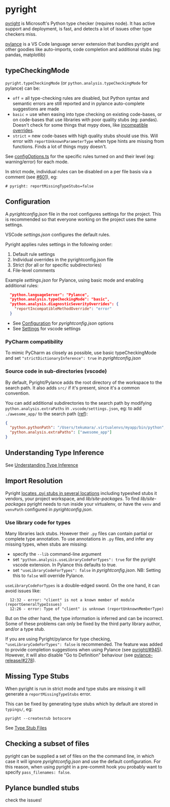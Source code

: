 # pyright

[pyright](https://github.com/microsoft/pyright) is Microsoft's Python type checker (requires node). It has active support and deployment, is fast, and detects a lot of issues other type checkers miss.

[pylance](https://github.com/microsoft/pylance-release) is a VS Code language server extension that bundles pyright and other goodies like auto-imports, code completion and additional stubs (eg: pandas, matplotlib)

## typeCheckingMode

`pyright.typeCheckingMode` (or `python.analysis.typeCheckingMode` for pylance) can be:

- `off` = all type-checking rules are disabled, but Python syntax and semantic errors are still reported and in pylance auto-complete suggestions are made
- `basic` = use when easing into type checking on existing code-bases, or on code-bases that use libraries with poor quality stubs (eg: pandas). Doesn't check for some things that mypy does, like [incompatible overrides](https://mypy.readthedocs.io/en/stable/common_issues.html#incompatible-overrides).
- `strict` = new code-bases with high quality stubs should use this. Will error with `reportUnknownParameterType` when type hints are missing from functions. Finds a lot of things mypy doesn't.

See [configOptions.ts](https://github.com/microsoft/pyright/blob/978baa47a55f056523174a00c11f3301a27e7062/server/src/common/configOptions.ts#L257) for the specific rules turned on and their level (eg: warning/error) for each mode.

In strict mode, individual rules can be disabled on a per file basis via a comment (see [#601](https://github.com/microsoft/pyright/issues/601)), eg:

```
# pyright: reportMissingTypeStubs=false
```

## Configuration

A _pyrightconfig.json_ file in the root configures settings for the project. This is recommended so that everyone working on the project uses the same settings.

VSCode _settings.json_ configures the default rules.

Pyright applies rules settings in the following order:

1. Default rule settings
1. Individual overrides in the pyrightconfig.json file
1. Strict (for all or for specific subdirectories)
1. File-level comments

Example _settings.json_ for Pylance, using basic mode and enabling additional rules:

```json
  "python.languageServer": "Pylance",
  "python.analysis.typeCheckingMode": "basic",
  "python.analysis.diagnosticSeverityOverrides": {
    "reportIncompatibleMethodOverride": "error"
  }
```

- See [Configuration](https://github.com/microsoft/pyright/blob/master/docs/configuration.md) for _pyrightconfig.json_ options
- See [Settings](https://github.com/microsoft/pyright/blob/master/docs/settings.md) for vscode settings

### PyCharm compatibility

To mimic PyCharm as closely as possible, use basic typeCheckingMode and set `"strictDictionaryInference": true` in _pyrightconfig.json_

### Source code in sub-directories (vscode)

By default, Pyright/Pylance adds the root directory of the workspace to the search path. It also adds `src/` if it's present, since it's a common convention.

You can add additional subdirectories to the search path by modifying `python.analysis.extraPaths` in `.vscode/settings.json`, eg: to add `./awesome_app/` to the search path ([ref](https://github.com/microsoft/pylance-release/issues/68#issuecomment-655072032)):

```json
{
  "python.pythonPath": "/Users/tekumara/.virtualenvs/myapp/bin/python",
  "python.analysis.extraPaths": ["awesome_app"]
}
```

## Understanding Type Inference

See [Understanding Type Inference](https://github.com/microsoft/pyright/blob/master/docs/type-inference.md)

## Import Resolution

Pyright [locates .pyi stubs in several locations](https://github.com/microsoft/pyright/blob/master/docs/import-resolution.md#resolution-order) including typeshed stubs it vendors, your project workspace, and _lib/site-packages_. To find _lib/site-packages_ pyright needs to run inside your virtualenv, or have the `venv` and `venvPath` configured in _pyrightconfig.json_.

### Use library code for types

Many libraries lack stubs. However their `.py` files can contain partial or complete type annotation. To use annotations in `.py` files, and infer any missing types, when stubs are missing:

- specify the `--lib` command-line argument
- set `"python.analysis.useLibraryCodeForTypes": true` for the pyright vscode extension. In Pylance this defaults to true.
- set `"useLibraryCodeForTypes": false` in _pyrightconfig.json_. NB: Setting this to `false` will override Pylance.

`useLibraryCodeForTypes` is a double-edged sword. On the one hand, it can avoid issues like:

```
  12:32 - error: "client" is not a known member of module (reportGeneralTypeIssues)
  12:26 - error: Type of "client" is unknown (reportUnknownMemberType)
```

But on the other hand, the type information is inferred and can be incorrect. Some of these problems can only be fixed by the third party library author, and/or a type stub.

If you are using Pyright/pylance for type checking, `"useLibraryCodeForTypes": false` is recommended. The feature was added to provide completion suggestions when using Pylance (see [pyright/#945](https://github.com/microsoft/pyright/issues/945#issuecomment-674466348)). However, it will also disable "Go to Definition" behaviour (see [pylance-release/#278](https://github.com/microsoft/pylance-release/issues/278)).

## Missing Type Stubs

When pyright is run in strict mode and type stubs are missing it will generate a `reportMissingTypeStubs` error.

This can be fixed by generating type stubs which by default are stored in `typings/`, eg:

```
pyright --createstub botocore
```

See [Type Stub Files](https://github.com/microsoft/pyright/blob/master/docs/type-stubs.md)

## Checking a subset of files

pyright can be supplied a set of files on the the command line, in which case it will ignore _pyrightconfig.json_ and use the default configuration. For this reason, when using pyright in a pre-commit hook you probably want to specify `pass_filenames: false`.

## Pylance bundled stubs

check the issues!
